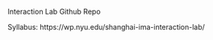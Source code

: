 <p>Interaction Lab Github Repo</p>
<p>Syllabus: https://wp.nyu.edu/shanghai-ima-interaction-lab/</p>
